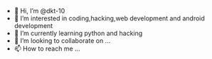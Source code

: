 - 👋 Hi, I’m @dkt-10
- 👀 I’m interested in coding,hacking,web development and android development
- 🌱 I’m currently learning python and hacking
- 💞️ I’m looking to collaborate on ...
- 📫 How to reach me ...

<!---
dkt-10/dkt-10 is a ✨ special ✨ repository because its `README.md` (this file) appears on your GitHub profile.
You can click the Preview link to take a look at your changes.
--->
